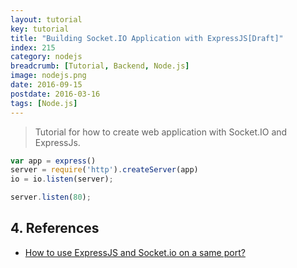 ```yaml
---
layout: tutorial
key: tutorial
title: "Building Socket.IO Application with ExpressJS[Draft]"
index: 215
category: nodejs
breadcrumb: [Tutorial, Backend, Node.js]
image: nodejs.png
date: 2016-09-15
postdate: 2016-03-16
tags: [Node.js]
---
```


> Tutorial for how to create web application with Socket.IO and ExpressJs.

```javascript
var app = express()
server = require('http').createServer(app)
io = io.listen(server);

server.listen(80);
```

## 4. References
* [How to use ExpressJS and Socket.io on a same port?](https://stackoverflow.com/questions/12235406/how-to-use-expressjs-and-socket-io-on-a-same-port)
